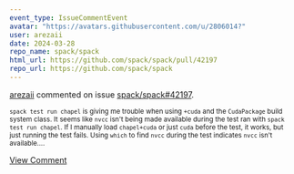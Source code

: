 ```yaml
---
event_type: IssueCommentEvent
avatar: "https://avatars.githubusercontent.com/u/2806014?"
user: arezaii
date: 2024-03-28
repo_name: spack/spack
html_url: https://github.com/spack/spack/pull/42197
repo_url: https://github.com/spack/spack
---
```


<a href='https://github.com/arezaii' target='_blank'>arezaii</a> commented on issue <a href='https://github.com/spack/spack/pull/42197' target='_blank'>spack/spack#42197</a>.

<small>`spack test run chapel` is giving me trouble when using `+cuda` and the `CudaPackage` build system class. It seems like `nvcc` isn't being made available during the test ran with `spack test run chapel`. If I manually load `chapel+cuda` or just `cuda` before the test, it works, but just running the test fails. Using `which` to find `nvcc` during the test indicates `nvcc` isn't available....</small>

<a href='https://github.com/spack/spack/pull/42197' target='_blank'>View Comment</a>